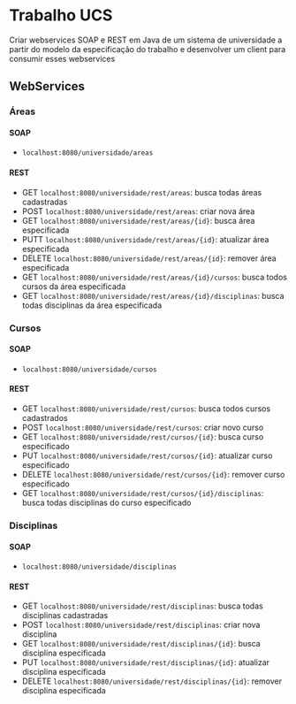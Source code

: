 # Trabalho UCS
Criar webservices SOAP e REST em Java de um sistema de universidade a partir do modelo da especificação do trabalho e desenvolver um client para consumir esses webservices

## WebServices
### Áreas
#### SOAP
- `localhost:8080/universidade/areas`
#### REST
- GET `localhost:8080/universidade/rest/areas`: busca todas áreas cadastradas
- POST `localhost:8080/universidade/rest/areas`: criar nova área
- GET `localhost:8080/universidade/rest/areas/{id}`: busca área especificada
- PUTT `localhost:8080/universidade/rest/areas/{id}`: atualizar área especificada
- DELETE `localhost:8080/universidade/rest/areas/{id}`: remover área especificada
- GET `localhost:8080/universidade/rest/areas/{id}/cursos`: busca todos cursos da  área especificada
- GET `localhost:8080/universidade/rest/areas/{id}/disciplinas`: busca todas disciplinas da área especificada
### Cursos
#### SOAP
- `localhost:8080/universidade/cursos`
#### REST
- GET `localhost:8080/universidade/rest/cursos`: busca todos cursos cadastrados
- POST `localhost:8080/universidade/rest/cursos`: criar novo curso
- GET `localhost:8080/universidade/rest/cursos/{id}`: busca curso especificado
- PUT `localhost:8080/universidade/rest/cursos/{id}`: atualizar curso especificado
- DELETE `localhost:8080/universidade/rest/cursos/{id}`: remover curso especificado
- GET `localhost:8080/universidade/rest/cursos/{id}/disciplinas`: busca todas disciplinas do curso especificado
### Disciplinas
#### SOAP
- `localhost:8080/universidade/disciplinas`
#### REST
- GET `localhost:8080/universidade/rest/disciplinas`: busca todas disciplinas cadastradas
- POST `localhost:8080/universidade/rest/disciplinas`: criar nova disciplina
- GET `localhost:8080/universidade/rest/disciplinas/{id}`: busca disciplina especificada
- PUT `localhost:8080/universidade/rest/disciplinas/{id}`: atualizar disciplina especificada
- DELETE `localhost:8080/universidade/rest/disciplinas/{id}`: remover disciplina especificada

